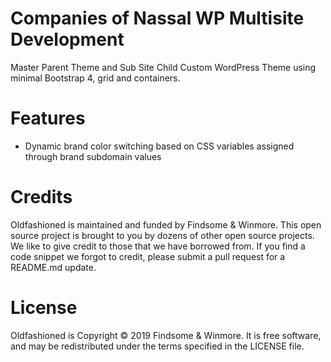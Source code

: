 # Companies of Nassal WP Multisite Development

Master Parent Theme and Sub Site Child Custom WordPress Theme using minimal Bootstrap 4, grid and containers.

# Features
* Dynamic brand color switching based on CSS variables assigned through brand subdomain values

# Credits

Oldfashioned is maintained and funded by Findsome & Winmore. This open source project is brought to you by dozens of other open source projects. We like to give credit to those that we have borrowed from. If you find a code snippet we forgot to credit, please submit a pull request for a README.md update.

# License

Oldfashioned is Copyright © 2019 Findsome & Winmore. It is free software, and may be redistributed under the terms specified in the LICENSE file.
